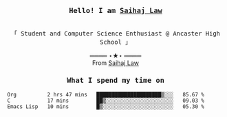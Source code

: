 <h3 align="center"><samp>Hello! I am <b><a rel="nofollow noopener noreferrer" target="_blank" href="">Saihaj Law</a></b></samp></h3>
<p align="center"><br>
  <samp>
    「 Student and Computer Science Enthusiast @ Ancaster High School </b> 」<br>
  </samp>
</p>

  <p align="center">
    ════ ⋆★⋆ ════<br>
    From <a href="">Saihaj Law</a>
  
  </p>
  
</samp>

<h3 align="center"><samp>What I spend my time on</samp></h3>
<p align="center">
<!--START_SECTION:waka-->

```text
Org          2 hrs 47 mins   █████████████████████▒░░░   85.67 %
C            17 mins         ██▒░░░░░░░░░░░░░░░░░░░░░░   09.03 %
Emacs Lisp   10 mins         █▒░░░░░░░░░░░░░░░░░░░░░░░   05.30 %
```

<!--END_SECTION:waka-->
</p>

